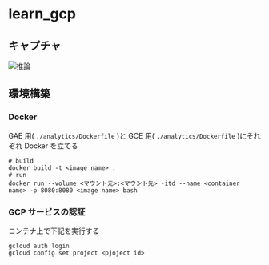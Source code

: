 # learn_gcp

## キャプチャ

![推論](https://user-images.githubusercontent.com/36921282/80777217-647a0280-8b9f-11ea-9057-ef96579f987a.gif)

## 環境構築

### Docker

GAE 用( `./analytics/Dockerfile` )と GCE 用( `./analytics/Dockerfile` )にそれぞれ Docker を立てる

```
# build
docker build -t <image name> .
# run
docker run --volume <マウント元>:<マウント先> -itd --name <container name> -p 8080:8080 <image name> bash
```

### GCP サービスの認証

コンテナ上で下記を実行する

```
gcloud auth login
gcloud config set project <pjoject id>
```

